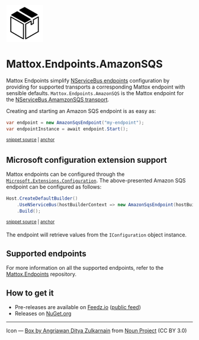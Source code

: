 <img src="assets/icon.png" width="100" />

# Mattox.Endpoints.AmazonSQS

Mattox Endpoints simplify [NServiceBus endpoints](https://docs.particular.net/nservicebus/) configuration by providing for supported transports a corresponding Mattox endpoint with sensible defaults. `Mattox.Endpoints.AmazonSQS` is the Mattox endpoint for the [NServiceBus AmamzonSQS transport](https://docs.particular.net/transports/sqs/).

Creating and starting an Amazon SQS endpoint is as easy as:

<!-- snippet: BasicEndpointUsage -->
<a id='snippet-basicendpointusage'></a>
```cs
var endpoint = new AmazonSqsEndpoint("my-endpoint");
var endpointInstance = await endpoint.Start();
```
<sup><a href='/src/Snippets/BasicEndpoint.cs#L9-L12' title='Snippet source file'>snippet source</a> | <a href='#snippet-basicendpointusage' title='Start of snippet'>anchor</a></sup>
<!-- endSnippet -->

## Microsoft configuration extension support

Mattox endpoints can be configured through the [`Microsoft.Extensions.Configuration`](https://www.nuget.org/packages/Microsoft.Extensions.Configuration). The above-presented Amazon SQS endpoint can be configured as follows:

<!-- snippet: UseWithHost -->
<a id='snippet-usewithhost'></a>
```cs
Host.CreateDefaultBuilder()
    .UseNServiceBus(hostBuilderContext => new AmazonSqsEndpoint(hostBuilderContext.Configuration))
    .Build();
```
<sup><a href='/src/Snippets/UseWithHost.cs#L11-L15' title='Snippet source file'>snippet source</a> | <a href='#snippet-usewithhost' title='Start of snippet'>anchor</a></sup>
<!-- endSnippet -->

The endpoint will retrieve values from the `IConfiguration` object instance.

## Supported endpoints

For more information on all the supported endpoints, refer to the [Mattox.Endpoints](https://github.com/mauroservienti/Mattox.Endpoints#supported-endpoints) repository.

## How to get it

- Pre-releases are available on [Feedz.io](https://feedz.io/) ([public feed](https://f.feedz.io/mauroservienti/pre-releases/nuget/index.json))
- Releases on [NuGet.org](https://www.nuget.org/packages?q=Mattox)







---

Icon — [Box by Angriawan Ditya Zulkarnain](https://thenounproject.com/icon/box-1298424/) from [Noun Project](https://thenounproject.com/browse/icons/term/box/) (CC BY 3.0)

